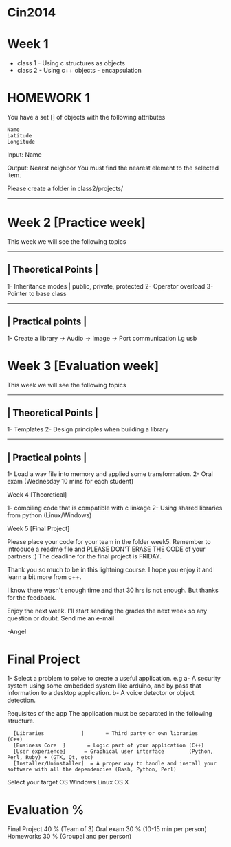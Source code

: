 Cin2014
=======


Week 1 
============================================================
* class 1 - Using c structures as objects 
* class 2 - Using c++ objects - encapsulation

HOMEWORK 1
=============================================================

You have a set [] of objects  with the following attributes

    Name
    Latitude
    Longitude

Input: Name

Output: Nearst neighbor
You must find the nearest element to the selected item. 

Please create a folder in class2/projects/<your name> 

-------------------------------------------------------------

Week 2 [Practice week]
============================================================
This week we will see the following topics

--------------------------------
|  Theoretical Points          |
--------------------------------

 1- Inheritance modes | public, private, protected
 2- Operator overload 
 3- Pointer to base class

--------------------------------
| Practical points             |
--------------------------------

 1- Create a library
    -> Audio
    -> Image
    -> Port communication i.g usb

Week 3 [Evaluation week]
============================================================
This week we will see the following topics

--------------------------------
|  Theoretical Points          |
--------------------------------
 1- Templates
 2- Design principles when building a library
 
--------------------------------
| Practical points             |
--------------------------------
1- Load a wav file into memory and applied some transformation.
2- Oral exam (Wednesday 10 mins for each student)

Week 4 [Theoretical]

1- compiling code that is compatible with c linkage
2- Using shared libraries from python (Linux/Windows)

Week 5 [Final Project]

Please place your code for your team in the folder week5.
Remember to introduce a readme file and PLEASE DON'T ERASE THE CODE of your partners :)
The deadline for the final project is FRIDAY.

Thank you so much to be in this lightning course.
I hope you enjoy it and learn a bit more from c++.

I know there wasn't enough time and that 30 hrs is not enough. 
But thanks for the feedback.

Enjoy the next week. I'll start sending the grades the next week so any question or doubt.
Send me an e-mail
   
-Angel 

Final Project
======================================================
1- Select a problem to solve to create a useful application. e.g 
     a- A security system using some embedded system like arduino, and by pass that information
         to a desktop application. 
     b- A voice detector or object detection. 
  
Requisites of the app 
      The application must be separated in the following structure. 

      [Libraries            ]       = Third party or own libraries     (C++) 
      [Business Core  ]       = Logic part of your application (C++)
      [User experience]      = Graphical user interface        (Python, Perl, Ruby) + (GTK, Qt, etc)
      [Installer/Uninstaller]  = A proper way to handle and install your software with all the dependencies (Bash, Python, Perl) 

Select your target OS
       Windows
       Linux 
       OS X

Evaluation %
=========================================================
Final Project 40 %  (Team of 3)
Oral exam     30 %  (10-15 min per person) 
Homeworks     30 %  (Groupal and per person) 



